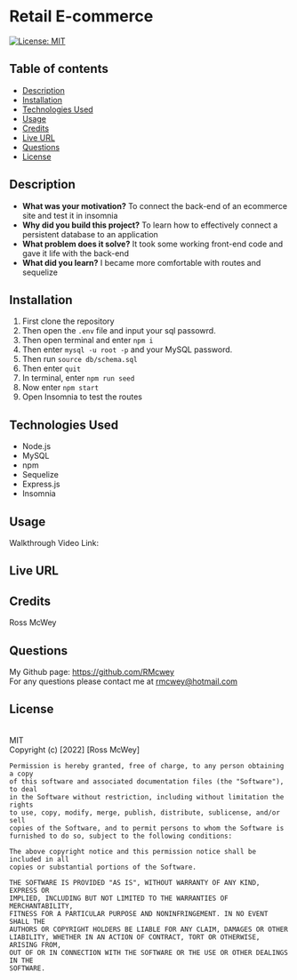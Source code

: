 # Retail E-commerce

[![License: MIT](https://img.shields.io/badge/License-MIT-yellow.svg)](https://opensource.org/licenses/MIT)
<br>

## Table of contents
* [Description](#description)
* [Installation](#installation)
* [Technologies Used](#technologies-used)
* [Usage](#usage)
* [Credits](#credits)
* [Live URL](#live-url)
* [Questions](#questions)
* [License](#license)
    

## Description 

- **What was your motivation?** To connect the back-end of an ecommerce site and test it in insomnia
- **Why did you build this project?** To learn how to effectively connect a persistent database to an application
- **What problem does it solve?** It took some working front-end code and gave it life with the back-end
- **What did you learn?** I became more comfortable with routes and sequelize

## Installation
1. First clone the repository
2. Then open the `.env` file and input your sql passowrd.
3. Then open terminal and enter `npm i`
4. Then enter `mysql -u root -p` and your MySQL password.
5. Then run `source db/schema.sql`
6. Then enter `quit`
7. In terminal, enter `npm run seed`
8. Now enter `npm start`
9. Open Insomnia to test the routes 

## Technologies Used
* Node.js
* MySQL
* npm
* Sequelize
* Express.js
* Insomnia


## Usage

Walkthrough Video Link:



## Live URL


## Credits
Ross McWey

## Questions
My Github page: https://github.com/RMcwey
<br>
For any questions please contact me at rmcwey@hotmail.com

## License 
<br>
MIT
<br>
Copyright (c) [2022] [Ross McWey]

    Permission is hereby granted, free of charge, to any person obtaining a copy
    of this software and associated documentation files (the "Software"), to deal
    in the Software without restriction, including without limitation the rights
    to use, copy, modify, merge, publish, distribute, sublicense, and/or sell
    copies of the Software, and to permit persons to whom the Software is
    furnished to do so, subject to the following conditions:

    The above copyright notice and this permission notice shall be included in all
    copies or substantial portions of the Software.

    THE SOFTWARE IS PROVIDED "AS IS", WITHOUT WARRANTY OF ANY KIND, EXPRESS OR
    IMPLIED, INCLUDING BUT NOT LIMITED TO THE WARRANTIES OF MERCHANTABILITY,
    FITNESS FOR A PARTICULAR PURPOSE AND NONINFRINGEMENT. IN NO EVENT SHALL THE
    AUTHORS OR COPYRIGHT HOLDERS BE LIABLE FOR ANY CLAIM, DAMAGES OR OTHER
    LIABILITY, WHETHER IN AN ACTION OF CONTRACT, TORT OR OTHERWISE, ARISING FROM,
    OUT OF OR IN CONNECTION WITH THE SOFTWARE OR THE USE OR OTHER DEALINGS IN THE
    SOFTWARE.
    
